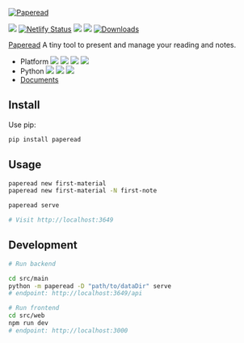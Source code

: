 [![Paperead](https://socialify.git.ci/StardustDL/paperead/image?description=1&font=Bitter&forks=1&issues=1&language=1&owner=1&pattern=Plus&pulls=1&stargazers=1&theme=Light)](https://github.com/StardustDL/paperead)

![](https://github.com/StardustDL/paperead/workflows/CI/badge.svg) [![Netlify Status](https://api.netlify.com/api/v1/badges/fb053a29-d62b-469d-9253-d8208fec5863/deploy-status)](https://app.netlify.com/sites/paperead/deploys) ![](https://img.shields.io/github/license/StardustDL/paperead.svg) [![](https://img.shields.io/pypi/v/paperead.svg?logo=pypi)](https://pypi.org/project/paperead/) [![Downloads](https://pepy.tech/badge/paperead)](https://pepy.tech/project/paperead)

[Paperead](https://github.com/StardustDL/paperead) A tiny tool to present and manage your reading and notes.

- Platform ![](https://img.shields.io/badge/Linux-yes-success?logo=linux) ![](https://img.shields.io/badge/Windows-yes-success?logo=windows) ![](https://img.shields.io/badge/MacOS-yes-success?logo=apple) ![](https://img.shields.io/badge/BSD-yes-success?logo=freebsd)
- Python ![](https://img.shields.io/pypi/implementation/paperead.svg?logo=pypi) ![](https://img.shields.io/pypi/pyversions/paperead.svg?logo=pypi) ![](https://img.shields.io/pypi/wheel/paperead.svg?logo=pypi)
- [Documents](https://paperead.netlify.app/)

## Install

Use pip:

```sh
pip install paperead
```

## Usage

```sh
paperead new first-material
paperead new first-material -N first-note

paperead serve

# Visit http://localhost:3649
```

## Development

```sh
# Run backend

cd src/main
python -m paperead -D "path/to/dataDir" serve
# endpoint: http://localhost:3649/api

# Run frontend
cd src/web
npm run dev
# endpoint: http://localhost:3000
```
